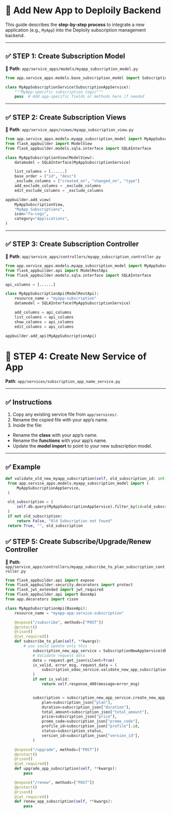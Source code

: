 # 🚀 Add New App to Deploily Backend

This guide describes the **step-by-step process** to integrate a new application (e.g., `MyApp`) into the Deploily subscription management backend.

---

## ✅ STEP 1: Create Subscription Model

📁 **Path**: `app/service_apps/models/myapp_subscription_model.py`

```python
from app.service_apps.models.base_subscription_model import SubscriptionAppService

class MyAppSubscriptionService(SubscriptionAppService):
    """MyApp-specific subscription logic"""
    pass  # Add app-specific fields or methods here if needed
```

---

## ✅ STEP 2: Create Subscription Views

📁 **Path**: `app/service_apps/views/myapp_subscription_view.py`

```python
from app.service_apps.models.myapp_subscription_model import MyAppSubscriptionService
from flask_appbuilder import ModelView
from flask_appbuilder.models.sqla.interface import SQLAInterface

class MyAppSubscriptionView(ModelView):
    datamodel = SQLAInterface(MyAppSubscriptionService)

    list_columns = [......]
    base_order = ("id", "desc")
    _exclude_columns = ["created_on", "changed_on", "type"]
    add_exclude_columns = _exclude_columns
    edit_exclude_columns = _exclude_columns

appbuilder.add_view(
    MyAppSubscriptionView,
    "MyApp Subscriptions",
    icon="fa-cogs",
    category="Applications",
)
```



---

## ✅ STEP 3: Create Subscription Controller

📁 **Path**: `app/service_apps/controllers/myapp_subscription_controller.py`

```python
from app.service_apps.models.myapp_subscription_model import MyAppSubscriptionService
from flask_appbuilder.api import ModelRestApi
from flask_appbuilder.models.sqla.interface import SQLAInterface

api_columns = [......]

class MyAppSubscriptionApi(ModelRestApi):
    resource_name = "myapp-subscription"
    datamodel = SQLAInterface(MyAppSubscriptionService)

    add_columns = api_columns
    list_columns = api_columns
    show_columns = api_columns
    edit_columns = api_columns

appbuilder.add_api(MyAppSubscriptionApi)
```






# 📖 STEP 4: Create New Service of App

**Path**:  `app/services/subscription_app_name_service.py`

---

## ✅ Instructions

1. Copy any existing service file from `app/services/`.
2. Rename the copied file with your app’s name.  
3. Inside the file:  
- Rename the **class** with your app’s name.  
- Rename the **functions** with your app’s name.  
- Update the **model import** to point to your new subscription model.  

---

## ✅ Example

```python
def validate_old_new_myapp_subscription(self, old_subscription_id: int):
 from app.service_apps.models.myapp_subscription_model import (
     MyAppSubscriptionAppService,
 )

 old_subscription = (
     self.db.query(MyAppSubscriptionAppService).filter_by(id=old_subscription_id).first()
 )
 if not old_subscription:
     return False, "Old Subscription not found"
 return True, "", old_subscription

```




## ✅ STEP 5: Create Subscribe/Upgrade/Renew Controller

📁 **Path**: `app/service_apps/controllers/myapp_subscribe_to_plan_subscription_controller.py`


```python
from flask_appbuilder.api import expose
from flask_appbuilder.security.decorators import protect
from flask_jwt_extended import jwt_required
from flask_appbuilder.api import BaseApi
from app.decorators import rison

class MyAppSubscriptionApi(BaseApi):
    resource_name = "myapp-app-service-subscription"

    @expose("/subscribe", methods=["POST"])
    @protect()
    @rison()
    @jwt_required()
    def subscribe_to_plan(self, **kwargs):
        # you sould update only this 
            subscription_new_app_service = SubscriptionNewAppService(db.session, _logger)
            # Validate request data
            data = request.get_json(silent=True)
            is_valid, error_msg, request_data = (
                subscription_odoo_service.validate_new_app_subscription_request(data)
            )
            if not is_valid:
                return self.response_400(message=error_msg)


            subscription = subscription_new_app_service.create_new_app_subscription(
                plan=subscription_json["plan"],
                duration=subscription_json["duration"],
                total_amount=subscription_json["total_amount"],
                price=subscription_json["price"],
                promo_code=subscription_json["promo_code"],
                profile_id=subscription_json["profile"].id,
                status=subscription_status,
                version_id=subscription_json["version_id"],
            )

    @expose("/upgrade", methods=["POST"])
    @protect()
    @rison()
    @jwt_required()
    def upgrade_app_subscription(self, **kwargs):
        pass

    @expose("/renew", methods=["POST"])
    @protect()
    @rison()
    @jwt_required()
    def renew_app_subscription(self, **kwargs):
        pass
```
